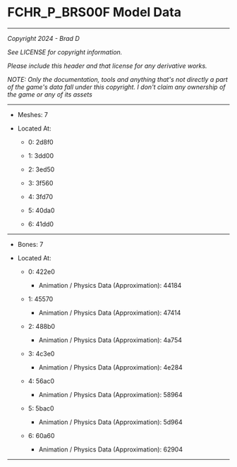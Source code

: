 # FCHR_P_BRS00F Model Data

---

*Copyright 2024 - Brad D*

*See LICENSE for copyright information.*

*Please include this header and that license for any derivative works.*

*NOTE: Only the documentation, tools and anything that's not directly a part of the game's data fall under this copyright. I don't claim any ownership of the game or any of its assets*

---

* Meshes: 7

* Located At:

  * 0: 2d8f0

  * 1: 3dd00

  * 2: 3ed50

  * 3: 3f560

  * 4: 3fd70

  * 5: 40da0

  * 6: 41dd0

---

* Bones: 7

* Located At:

  * 0: 422e0

    * Animation / Physics Data (Approximation): 44184

  * 1: 45570

    * Animation / Physics Data (Approximation): 47414

  * 2: 488b0

    * Animation / Physics Data (Approximation): 4a754

  * 3: 4c3e0

    * Animation / Physics Data (Approximation): 4e284

  * 4: 56ac0

    * Animation / Physics Data (Approximation): 58964

  * 5: 5bac0

    * Animation / Physics Data (Approximation): 5d964

  * 6: 60a60

    * Animation / Physics Data (Approximation): 62904

---

